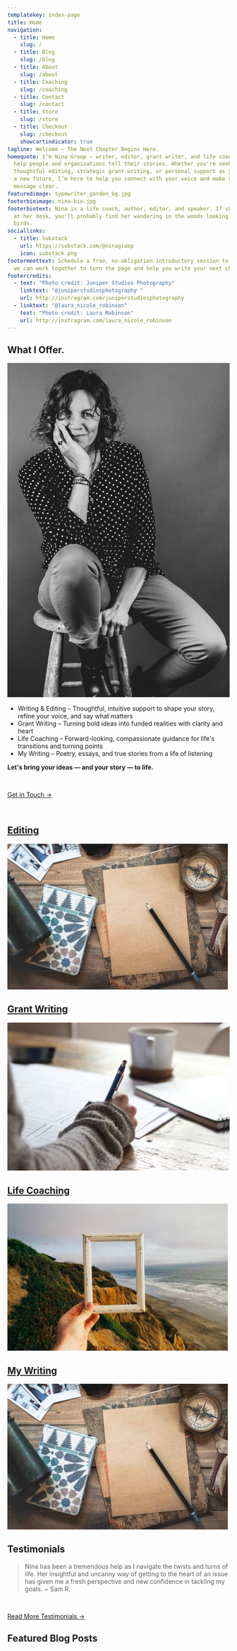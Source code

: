 ```yaml
---
templatekey: index-page
title: Home
navigation:
  - title: Home
    slug: /
  - title: Blog
    slug: /blog
  - title: About
    slug: /about
  - title: Coaching
    slug: /coaching
  - title: Contact
    slug: /contact
  - title: Store
    slug: /store
  - title: Checkout
    slug: /checkout
    showcartindicator: true
tagline: Welcome – The Next Chapter Begins Here.
homequote: I’m Nina Groop — writer, editor, grant writer, and life coach — and I
  help people and organizations tell their stories. Whether you're seeking
  thoughtful editing, strategic grant writing, or personal support as you write
  a new future, I’m here to help you connect with your voice and make your
  message clear.
featuredimage: typewriter_garden_bg.jpg
footerbioimage: nina-bio.jpg
footerbiotext: Nina is a life coach, author, editor, and speaker. If she's not
  at her desk, you'll probably find her wandering in the woods looking for
  birds.
sociallinks:
  - title: Substack
    url: https://substack.com/@ninagroop
    icon: substack.png
footermeettext: Schedule a free, no-obligation introductory session to learn how
  we can work together to turn the page and help you write your next chapter.
footercredits:
  - text: "Photo credit: Juniper Studios Photography"
    linktext: "@juniperstudiosphotography "
    url: http://instragram.com/juniperstudiosphotography
  - linktext: "@laura_nicole_robinson"
    text: "Photo credit: Laura Robinson"
    url: http://instragram.com/laura_nicole_robinson
---
```

## What I Offer.

![](stoolb-w.jpg "#position=relative;float=right;width=50%;margin=0 0 20px 20px;")

* Writing & Editing – Thoughtful, intuitive support to shape your story, refine your voice, and say what matters
* Grant Writing – Turning bold ideas into funded realities with clarity and heart
* Life Coaching – Forward-looking, compassionate guidance for life's transitions and turning points
* My Writing – Poetry, essays, and true stories from a life of listening

**Let's bring your ideas — and your story — to life.**

<br />

[Get in Touch &rarr;](/contact)

<br style="clear: both"/>

<vertical-tiles-grid>
<a href="/editorial-services">
<h2>Editing</h2>
<div class="img-wrapper"><img src="./rana-sawalha-W_-6PWGbYaU-unsplash.jpg" /></div>
</a>
<a href="/grant-writing">
<h2>Grant Writing</h2>
<div class="img-wrapper"><img src="./unseen-studio-s9CC2SKySJM-unsplash.jpg" /></div>
</a>
<a href="/coaching">
<h2>Life Coaching</h2>
<div class="img-wrapper"><img src="./pine-watt-3_Xwxya43hE-unsplash.jpg" /></div>
</a>
<a href="/my-writing">
<h2>My Writing</h2>
<div class="img-wrapper"><img src="./rana-sawalha-W_-6PWGbYaU-unsplash.jpg" /></div>
</a>
</vertical-tiles-grid>

## Testimonials

> Nina has been a tremendous help as I navigate the twists and turns of life. Her insightful and uncanny way of getting to the heart of an issue has given me a fresh perspective and new confidence in tackling my goals. ~ Sam R.

<br />

[Read More Testimonials &rarr;](/testimonials)

## Featured Blog Posts

<post-grid featured="true" count="3"></post-grid>
